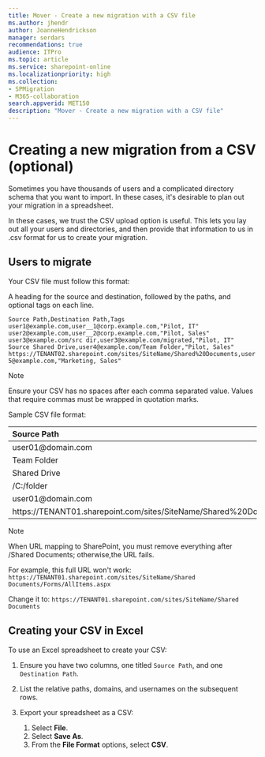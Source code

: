 ```yaml
---
title: Mover - Create a new migration with a CSV file
ms.author: jhendr
author: JoanneHendrickson
manager: serdars
recommendations: true
audience: ITPro
ms.topic: article
ms.service: sharepoint-online
ms.localizationpriority: high
ms.collection: 
- SPMigration
- M365-collaboration
search.appverid: MET150
description: "Mover - Create a new migration with a CSV file"
---
```

# Creating a new migration from a CSV (optional)

Sometimes you have thousands of users and a complicated directory schema that you want to import. In these cases, it's desirable to plan out your migration in a spreadsheet.

In these cases, we trust the CSV upload option is useful. This lets you lay out all your users and directories, and then provide that information to us in .csv format for us to create your migration.

## Users to migrate

Your CSV file must follow this format:

A heading for the source and destination, followed by the paths, and optional tags on each line.

`Source Path,Destination Path,Tags`</br>
`user1@example.com,user__1@corp.example.com,"Pilot, IT"`</br>
`user2@example.com,user__2@corp.example.com,"Pilot, Sales"`</br>
`user3@example.com/src dir,user3@example.com/migrated,"Pilot, IT"`</br>
`Source Shared Drive,user4@example.com/Team Folder,"Pilot, Sales"`</br>
`https://TENANT02.sharepoint.com/sites/SiteName/Shared%20Documents,user5@example.com,"Marketing, Sales"`</br>

>[!Note]
>Ensure your CSV has no spaces after each comma separated value. Values that require commas must be wrapped in quotation marks.

Sample CSV file format:

|Source Path|Destination Path|Tags|
|:-----	|:-----	|:-----	|
|user01@domain<span><span>.com|user_01@domain.<span><span>com|
|Team Folder|user_02@domain.<span><span>com|
|Shared Drive|user_03@domain.<span><span>com|
|/C:/folder|user_04@domain.<span><span>com|
|user01@domain<span><span>.<span><span>com|https<span><span>://TENANT01.<span><span>sharepoint.<span><span>com/sites/SiteName/Shared%20Documents|
|https<span><span>://<span><span>TENANT01.sharepoint.<span><span>com/sites/SiteName/Shared%20Documents|https<span><span>://TENANT02.<span><span>sharepoint.<span><span>com/sites/SiteName/Shared%20Documents|

>[!Note]
>When URL mapping to SharePoint, you must remove everything after /Shared Documents; otherwise,the URL fails.

For example, this full URL won't work:
`https://TENANT01.sharepoint.com/sites/SiteName/Shared Documents/Forms/AllItems.aspx`

Change it to:
`https://TENANT01.sharepoint.com/sites/SiteName/Shared Documents`

## Creating your CSV in Excel

To use an Excel spreadsheet to create your CSV:

1. Ensure you have two columns, one titled `Source Path`, and one `Destination Path`.

2. List the relative paths, domains, and usernames on the subsequent rows.

3. Export your spreadsheet as a CSV:

   1. Select **File**. 
   1. Select **Save As**.
   1. From the **File Format** options, select **CSV**.
